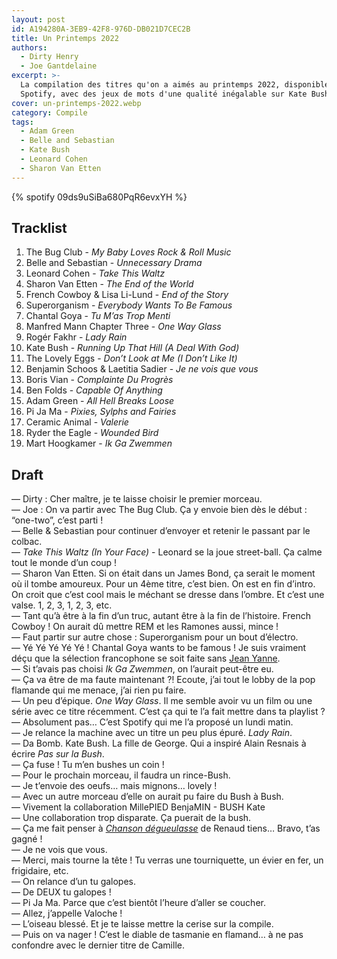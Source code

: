 ```yaml
---
layout: post
id: A194280A-3EB9-42F8-976D-DB021D7CEC2B
title: Un Printemps 2022
authors:
  - Dirty Henry
  - Joe Gantdelaine
excerpt: >-
  La compilation des titres qu'on a aimés au printemps 2022, disponible sur
  Spotify, avec des jeux de mots d'une qualité inégalable sur Kate Bush.
cover: un-printemps-2022.webp
category: Compile
tags:
  - Adam Green
  - Belle and Sebastian
  - Kate Bush
  - Leonard Cohen
  - Sharon Van Etten
---
```


{% spotify 09ds9uSiBa680PqR6evxYH %}

## Tracklist

1. The Bug Club - _My Baby Loves Rock & Roll Music_
1. Belle and Sebastian - _Unnecessary Drama_
1. Leonard Cohen - _Take This Waltz_
1. Sharon Van Etten - _The End of the World_
1. French Cowboy & Lisa Li-Lund - _End of the Story_
1. Superorganism - _Everybody Wants To Be Famous_
1. Chantal Goya - _Tu M’as Trop Menti_
1. Manfred Mann Chapter Three - _One Way Glass_
1. Rogér Fakhr - _Lady Rain_
1. Kate Bush - _Running Up That Hill (A Deal With God)_
1. The Lovely Eggs - _Don’t Look at Me (I Don’t Like It)_
1. Benjamin Schoos & Laetitia Sadier - _Je ne vois que vous_
1. Boris Vian - _Complainte Du Progrès_
1. Ben Folds - _Capable Of Anything_
1. Adam Green - _All Hell Breaks Loose_
1. Pi Ja Ma - _Pixies, Sylphs and Fairies_
1. Ceramic Animal - _Valerie_
1. Ryder the Eagle - _Wounded Bird_
1. Mart Hoogkamer - _Ik Ga Zwemmen_

## Draft

— Dirty : Cher maître, je te laisse choisir le premier morceau.  
— Joe : On va partir avec The Bug Club. Ça y envoie bien dès le début :
“one-two”, c’est parti !  
— Belle & Sebastian pour continuer d’envoyer et retenir le passant par le
colbac.  
— _Take This Waltz (In Your Face)_ - Leonard se la joue street-ball. Ça calme
tout le monde d’un coup !  
— Sharon Van Etten. Si on était dans un James Bond, ça serait le moment où il
tombe amoureux. Pour un 4ème titre, c’est bien. On est en fin d’intro. On croit
que c’est cool mais le méchant se dresse dans l’ombre. Et c’est une valse. 1, 2,
3, 1, 2, 3, etc.  
— Tant qu’à être à la fin d’un truc, autant être à la fin de l’histoire. French
Cowboy ! On aurait dû mettre REM et les Ramones aussi, mince !  
— Faut partir sur autre chose : Superorganism pour un bout d’électro.  
— Yé Yé Yé Yé Yé ! Chantal Goya wants to be famous ! Je suis vraiment déçu que
la sélection francophone se soit faite sans [Jean Yanne][1].  
— Si t’avais pas choisi _Ik Ga Zwemmen_, on l’aurait peut-être eu.  
— Ça va être de ma faute maintenant ⁈ Ecoute, j’ai tout le lobby de la pop
flamande qui me menace, j’ai rien pu faire.  
— Un peu d’épique. _One Way Glass_. Il me semble avoir vu un film ou une série
avec ce titre récemment. C’est ça qui te l’a fait mettre dans ta playlist ?  
— Absolument pas… C’est Spotify qui me l’a proposé un lundi matin.  
— Je relance la machine avec un titre un peu plus épuré. _Lady Rain_.  
— Da Bomb. Kate Bush. La fille de George. Qui a inspiré Alain Resnais à écrire
_Pas sur la Bush_.  
— Ça fuse ! Tu m’en bushes un coin !  
— Pour le prochain morceau, il faudra un rince-Bush.  
— Je t’envoie des oeufs… mais mignons… lovely !  
— Avec un autre morceau d’elle on aurait pu faire du Bush à Bush.  
— Vivement la collaboration MillePIED BenjaMIN - BUSH Kate  
— Une collaboration trop disparate. Ça puerait de la bush.  
— Ça me fait penser à [_Chanson dégueulasse_][2] de Renaud tiens… Bravo, t’as
gagné !  
— Je ne vois que vous.  
— Merci, mais tourne la tête ! Tu verras une tourniquette, un évier en fer, un
frigidaire, etc.  
— On relance d’un tu galopes.  
— De DEUX tu galopes !  
— Pi Ja Ma. Parce que c’est bientôt l’heure d’aller se coucher.  
— Allez, j’appelle Valoche !  
— L’oiseau blessé. Et je te laisse mettre la cerise sur la compile.  
— Puis on va nager ! C’est le diable de tasmanie en flamand… à ne pas confondre
avec le dernier titre de Camille.

[1]:
  https://open.spotify.com/track/2yAfZe5f6d7YLHi90MGI2y?si=b30508b0794c4fd9
  "Jean Yanne, Si tu t'en irais"
[2]:
  https://open.spotify.com/track/4bchZ5Dkz1473CxShvYoS6?si=df0f85da8f6a41b1
  "Renaud, Chanson dégueulasse"
